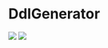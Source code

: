 # DdlGenerator

![](https://travis-ci.org/PruneMazui/DdlGenerator.svg?branch=master)
![](https://coveralls.io/repos/github/PruneMazui/DdlGenerator/badge.svg?branch=master)
